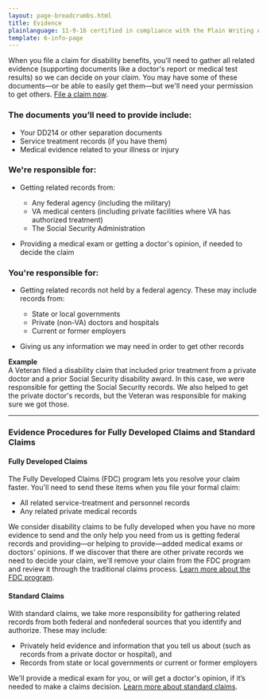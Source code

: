 ```yaml
---
layout: page-breadcrumbs.html
title: Evidence 
plainlanguage: 11-9-16 certified in compliance with the Plain Writing Act
template: 6-info-page
---
```


<div class="va-introtext">

When you file a claim for disability benefits, you'll need to gather all related evidence (supporting documents like a doctor's report or medical test results) so we can decide on your claim. You may have some of these documents—or be able to easily get them—but we'll need your permission to get others. [File a claim now](/disability-benefits/apply/).

</div>

<div class="feature" markdown="1">

### The documents you’ll need to provide include:

-	Your DD214 or other separation documents
-	Service treatment records (if you have them)
-	Medical evidence related to your illness or injury
</div>


### We're responsible for:

- Getting related records from:

  -	Any federal agency (including the military)
  -	VA medical centers (including private facilities where VA has authorized treatment)
  -	The Social Security Administration

- Providing a medical exam or getting a doctor's opinion, if needed to decide the claim

### You're responsible for:

- Getting related records not held by a federal agency. These may include records from:

  -	State or local governments
  -	Private (non-VA) doctors and hospitals
  -	Current or former employers

- Giving us any information we may need in order to get other records

**Example**<br>
A Veteran filed a disability claim that included prior treatment from a private doctor and a prior Social Security disability award. In this case, we were responsible for getting the Social Security records. We also helped to get the private doctor's records, but the Veteran was responsible for making sure we got those.

-----

### Evidence Procedures for Fully Developed Claims and Standard Claims

#### Fully Developed Claims

The Fully Developed Claims (FDC) program lets you resolve your claim faster. You'll need to send these items when you file your formal claim:

-	All related service-treatment and personnel records
-	Any related private medical records

We consider disability claims to be fully developed when you have no more evidence to send and the only help you need from us is getting federal records and providing—or helping to provide—added medical exams or doctors' opinions. If we discover that there are other private records we need to decide your claim, we'll remove your claim from the FDC program and review it through the traditional claims process. [Learn more about the FDC program](/disability-benefits/apply/claim-types/fully-developed-claim/).

#### Standard Claims

With standard claims, we take more responsibility for gathering related records from both federal and nonfederal sources that you identify and authorize. These may include:

- Privately held evidence and information that you tell us about (such as records from a private doctor or hospital), and
- Records from state or local governments or current or former employers

We'll provide a medical exam for you, or will get a doctor's opinion, if it’s needed to make a claims decision. [Learn more about standard claims](/disability-benefits/apply/claim-types/standard-claim/).
